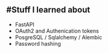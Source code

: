 #Stuff I learned about
---
* FastAPI
* OAuth2 and Authenication tokens
* PosgreSQL / Sqlalchemy / Alembic
* Password hashing
